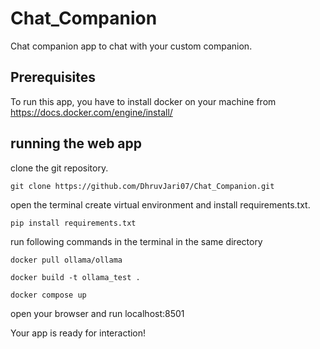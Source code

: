 # Chat_Companion

Chat companion app to chat with your custom companion.

## Prerequisites
To run this app, you have to install docker on your machine from https://docs.docker.com/engine/install/


## running the web app

clone the git repository.

```
git clone https://github.com/DhruvJari07/Chat_Companion.git
```


open the terminal create virtual environment and install requirements.txt.

```
pip install requirements.txt
```

run following commands in the terminal in the same directory

```
docker pull ollama/ollama
```
```
docker build -t ollama_test .
```
```
docker compose up
```

open your browser and run 
localhost:8501

Your app is ready for interaction!





